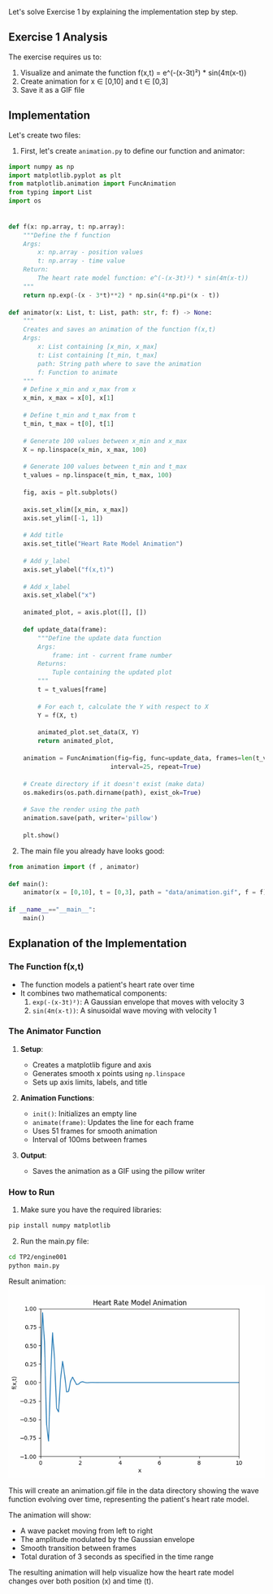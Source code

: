 Let's solve Exercise 1 by explaining the implementation step by step.

## Exercise 1 Analysis
The exercise requires us to:
1. Visualize and animate the function f(x,t) = e^(-(x-3t)²) * sin(4π(x-t))
2. Create animation for x ∈ [0,10] and t ∈ [0,3]
3. Save it as a GIF file

## Implementation

Let's create two files:

1. First, let's create `animation.py` to define our function and animator:

```python:TP2/engine001/animation/animation.py
import numpy as np
import matplotlib.pyplot as plt
from matplotlib.animation import FuncAnimation
from typing import List
import os


def f(x: np.array, t: np.array):
    """Define the f function
    Args:
        x: np.array - position values
        t: np.array - time value
    Return:
        The heart rate model function: e^(-(x-3t)²) * sin(4π(x-t))
    """
    return np.exp(-(x - 3*t)**2) * np.sin(4*np.pi*(x - t))

def animator(x: List, t: List, path: str, f: f) -> None:
    """
    Creates and saves an animation of the function f(x,t)
    Args:
        x: List containing [x_min, x_max]
        t: List containing [t_min, t_max]
        path: String path where to save the animation
        f: Function to animate
    """
    # Define x_min and x_max from x 
    x_min, x_max = x[0], x[1]

    # Define t_min and t_max from t
    t_min, t_max = t[0], t[1]

    # Generate 100 values between x_min and x_max
    X = np.linspace(x_min, x_max, 100)

    # Generate 100 values between t_min and t_max
    t_values = np.linspace(t_min, t_max, 100)

    fig, axis = plt.subplots()

    axis.set_xlim([x_min, x_max])
    axis.set_ylim([-1, 1])

    # Add title
    axis.set_title("Heart Rate Model Animation")

    # Add y_label
    axis.set_ylabel("f(x,t)")

    # Add x_label
    axis.set_xlabel("x")

    animated_plot, = axis.plot([], [])

    def update_data(frame):
        """Define the update data function
        Args: 
            frame: int - current frame number
        Returns:
            Tuple containing the updated plot
        """
        t = t_values[frame]

        # For each t, calculate the Y with respect to X
        Y = f(X, t)

        animated_plot.set_data(X, Y)
        return animated_plot,

    animation = FuncAnimation(fig=fig, func=update_data, frames=len(t_values), 
                            interval=25, repeat=True)

    # Create directory if it doesn't exist (make data)
    os.makedirs(os.path.dirname(path), exist_ok=True)

    # Save the render using the path
    animation.save(path, writer='pillow')

    plt.show()
```

2. The main file you already have looks good:

```python:TP2/engine001/main.py
from animation import (f , animator)

def main():
    animator(x = [0,10], t = [0,3], path = "data/animation.gif", f = f)

if __name__=="__main__":
    main()
```


## Explanation of the Implementation

### The Function f(x,t)
- The function models a patient's heart rate over time
- It combines two mathematical components:
  1. `exp(-(x-3t)²)`: A Gaussian envelope that moves with velocity 3
  2. `sin(4π(x-t))`: A sinusoidal wave moving with velocity 1

### The Animator Function
1. **Setup**:
   - Creates a matplotlib figure and axis
   - Generates smooth x points using `np.linspace`
   - Sets up axis limits, labels, and title

2. **Animation Functions**:
   - `init()`: Initializes an empty line
   - `animate(frame)`: Updates the line for each frame
   - Uses 51 frames for smooth animation
   - Interval of 100ms between frames

3. **Output**:
   - Saves the animation as a GIF using the pillow writer

### How to Run
1. Make sure you have the required libraries:
```bash
pip install numpy matplotlib
```

2. Run the main.py file:
```bash
cd TP2/engine001
python main.py
```

Result animation:
![Heart Rate Model Animation](TP2/engine001/data/animation.gif)

This will create an animation.gif file in the data directory showing the wave function evolving over time, representing the patient's heart rate model.

The animation will show:
- A wave packet moving from left to right
- The amplitude modulated by the Gaussian envelope
- Smooth transition between frames
- Total duration of 3 seconds as specified in the time range

The resulting animation will help visualize how the heart rate model changes over both position (x) and time (t).